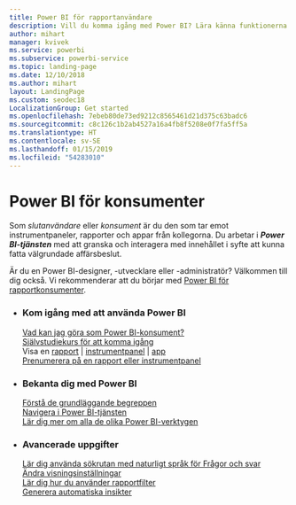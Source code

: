 ```yaml
---
title: Power BI för rapportanvändare
description: Vill du komma igång med Power BI? Lära känna funktionerna och egenskaperna i Power BI och se vad du kan göra med dem som Power BI-konsument eller slutanvändare.
author: mihart
manager: kvivek
ms.service: powerbi
ms.subservice: powerbi-service
ms.topic: landing-page
ms.date: 12/10/2018
ms.author: mihart
layout: LandingPage
ms.custom: seodec18
LocalizationGroup: Get started
ms.openlocfilehash: 7ebeb80de73ed9212c8565461d21d375c63badc6
ms.sourcegitcommit: c8c126c1b2ab4527a16a4fb8f5208e0f7fa5ff5a
ms.translationtype: HT
ms.contentlocale: sv-SE
ms.lasthandoff: 01/15/2019
ms.locfileid: "54283010"
---
```

# <a name="power-bi-for-consumers"></a>Power BI för konsumenter
Som *slutanvändare* eller *konsument* är du den som tar emot instrumentpaneler, rapporter och appar från kollegorna. Du arbetar i ***Power BI-tjänsten*** med att granska och interagera med innehållet i syfte att kunna fatta välgrundade affärsbeslut.

Är du en Power BI-designer, -utvecklare eller -administratör? Välkommen till dig också. Vi rekommenderar att du börjar med [Power BI för rapportkonsumenter](../power-bi-creator-landing.md).

<ul class="panelContent cardsF"> 
              <li> 
                             <div class="cardSize"> 
                                           <div class="cardPadding"> 
                                                          <div class="card"> 
                                                                        <div class="cardText"> 
                                                                                      <h3>Kom igång med att använda Power BI</h3> 
                                                                                      <p></p>
                                                                                            <a href="end-user-consumer.md">Vad kan jag göra som Power BI-konsument?</a><br/> 
                                                                                            <a href="../service-get-started.md">Självstudiekurs för att komma igång</a><br/>
Visa en <a href="end-user-report-open.md">rapport</a> | <a href="end-user-dashboard-open.md">instrumentpanel</a> | <a href="end-user-apps.md">app</a><br/> 
                                                                                            <!--<a href="end-user-collaborate.md">Collaborate</a><br/> -->
                                                                                            <a href="end-user-subscribe.md">Prenumerera på en rapport eller instrumentpanel</a><br/> 
                                                                        </div> 
                                                          </div> 
                                           </div> 
                             </div> 
              </li>
              <li> 
                             <div class="cardSize"> 
                                           <div class="cardPadding"> 
                                                          <div class="card"> 
                                                                        <div class="cardText"> 
                                                                                      <h3>Bekanta dig med Power BI</h3> 
                                                                                      <p></p>
                                                                                            <a href="end-user-basic-concepts.md">Förstå de grundläggande begreppen</a><br/>
                                                                                            <a href="end-user-experience.md">Navigera i Power BI-tjänsten</a><br/> 
                                                                                            <a href="../power-bi-overview.md">Lär dig mer om alla de olika Power BI-verktygen</a><br/> 
                                                                                            <!--<a href="end-user-faq.md">FAQ: Frequently Asked Questions</a> -->
                                                                        </div> 
                                                          </div> 
                                           </div> 
                             </div> 
              </li>
              <li> 
                             <div class="cardSize"> 
                                           <div class="cardPadding"> 
                                                          <div class="card"> 
                                                                        <div class="cardText"> 
                                                                                      <h3>Avancerade uppgifter</h3> 
                                                                                      <p></p>
                                                                                            <a href="end-user-q-and-a.md">Lär dig använda sökrutan med naturligt språk för Frågor och svar</a><br/> 
                                                                                            <a href="end-user-focus.md">Ändra visningsinställningar</a><br/> 
                                                                                            <a href="end-user-report-filter.md">Lär dig hur du använder rapportfilter</a><br> 
                                                                                            <a href="end-user-insights.md">Generera automatiska insikter</a><br/> 
                                                                        </div> 
                                                          </div> 
                                           </div> 
                             </div> 
              </li>
</ul>


